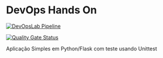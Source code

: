 # DevOps Hands On

[![DevOpsLab Pipeline](https://github.com/jmmestre/devopslab/actions/workflows/pipeline.yml/badge.svg)](https://github.com/jmmestre/devopslab/actions/workflows/pipeline.yml)

[![Quality Gate Status](https://sonarcloud.io/api/project_badges/measure?project=jmmestre_devopslab&metric=alert_status)](https://sonarcloud.io/summary/new_code?id=jmmestre_devopslab)

Aplicação Simples em Python/Flask com teste usando Unittest